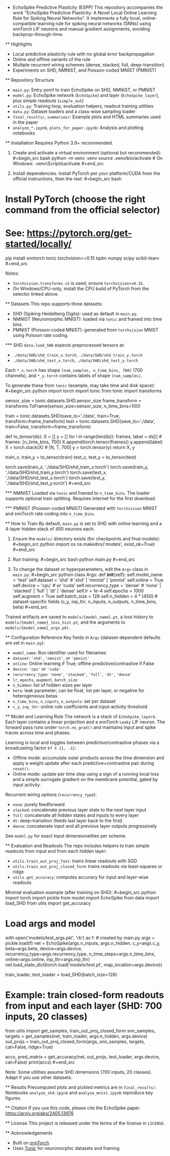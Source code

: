 * EchoSpike Predictive Plasticity (ESPP)
This repository accompanies the work "EchoSpike Predictive Plasticity: A Novel Local Online Learning Rule for Spiking Neural Networks". It implements a fully local, online-compatible learning rule for spiking neural networks (SNNs) using snnTorch LIF neurons and manual gradient assignments, avoiding backprop-through-time.

** Highlights
- Local predictive plasticity rule with no global error backpropagation
- Online and offline variants of the rule
- Multiple recurrent wiring schemes (dense, stacked, full, deep-transition)
- Experiments on SHD, NMNIST, and Poisson-coded MNIST (PMNIST)

** Repository Structure
- `main.py`: Entry point to train EchoSpike on SHD, NMNIST, or PMNIST
- `model.py`: EchoSpike network (`EchoSpike`) and layer (`EchoSpike_layer`), plus simple readouts (`simple_out`)
- `utils.py`: Training loop, evaluation helpers, readout training utilities
- `data.py`: Dataset loaders and a class-wise sampling loader
- `final_results/`, `summaries/`: Example plots and HTML summaries used in the paper
- `analyze_*.ipynb`, `plots_for_paper.ipynb`: Analysis and plotting notebooks

** Installation
Requires Python 3.9+ recommended.

1. Create and activate a virtual environment (optional but recommended):
#+begin_src bash
python -m venv .venv
source .venv/bin/activate   # On Windows: .venv\Scripts\activate
#+end_src

2. Install dependencies. Install PyTorch per your platform/CUDA from the official instructions, then the rest:
#+begin_src bash
# Install PyTorch (choose the right command from the official selector)
# See: https://pytorch.org/get-started/locally/

pip install snntorch tonic torchvision>=0.15 tqdm numpy scipy scikit-learn
#+end_src

Notes:
- `torchvision.transforms.v2` is used; ensure `torchvision>=0.15`.
- On Windows/CPU-only, install the CPU build of PyTorch from the selector linked above.

** Datasets
This repo supports three datasets:

- SHD (Spiking Heidelberg Digits): used as default in `main.py`.
- NMNIST (Neuromorphic MNIST): loaded via `tonic` and framed into time bins.
- PMNIST (Poisson-coded MNIST): generated from `torchvision` MNIST using Poisson rate coding.

*** SHD
`data.load_SHD` expects preprocessed tensors at:
- `./data/SHD/shd_train_x.torch`, `./data/SHD/shd_train_y.torch`
- `./data/SHD/shd_test_x.torch`,  `./data/SHD/shd_test_y.torch`

Each `*_x.torch` has shape `[num_samples, n_time_bins, 700]` (700 channels), and `*_y.torch` contains labels of shape `[num_samples]`.

To generate these from `tonic` (example, may take time and disk space):
#+begin_src python
import torch
import tonic
from tonic import transforms

sensor_size = tonic.datasets.SHD.sensor_size
frame_transform = transforms.ToFrame(sensor_size=sensor_size, n_time_bins=100)

train = tonic.datasets.SHD(save_to='./data', train=True, transform=frame_transform)
test  = tonic.datasets.SHD(save_to='./data', train=False, transform=frame_transform)

def to_tensor(ds):
    X = []
    y = []
    for i in range(len(ds)):
        frames, label = ds[i]          # frames: [n_time_bins, 700]
        X.append(torch.tensor(frames))
        y.append(label)
    X = torch.stack(X)                 # [N, T, 700]
    y = torch.tensor(y)
    return X, y

train_x, train_y = to_tensor(train)
test_x, test_y = to_tensor(test)

torch.save(train_x, './data/SHD/shd_train_x.torch')
torch.save(train_y, './data/SHD/shd_train_y.torch')
torch.save(test_x, './data/SHD/shd_test_x.torch')
torch.save(test_y, './data/SHD/shd_test_y.torch')
#+end_src

*** NMNIST
Loaded via `tonic` and framed to `n_time_bins`. The loader supports optional train splitting. Requires internet for the first download.

*** PMNIST (Poisson-coded MNIST)
Generated with `torchvision` MNIST and snnTorch rate coding into `n_time_bins`.

** How to Train
By default, `main.py` is set to SHD with online learning and a 4-layer hidden stack of 450 neurons each.

1. Ensure the `models/` directory exists (for checkpoints and final models):
#+begin_src python
import os
os.makedirs('models', exist_ok=True)
#+end_src

2. Run training:
#+begin_src bash
python main.py
#+end_src

3. To change the dataset or hyperparameters, edit the `Args` class in `main.py`:
#+begin_src python
class Args:
    def __init__(self):
        self.model_name = 'test'
        self.dataset = 'shd'           # 'shd' | 'nmnist' | 'pmnist'
        self.online = True
        self.device = 'cpu'            # or 'cuda'
        self.recurrency_type = 'dense' # 'none' | 'stacked' | 'full' | 'dt' | 'dense'
        self.lr = 1e-4
        self.epochs = 1000
        self.augment = True
        self.batch_size = 128
        self.n_hidden = 4 * [450]
        # dataset-specific fields (c_y, inp_thr, n_inputs, n_outputs, n_time_bins, beta)
#+end_src

Trained artifacts are saved to `models/{model_name}.pt`, a loss history to `models/{model_name}_loss_hist.pt`, and the arguments to `models/{model_name}_args.pkl`.

** Configuration Reference
Key fields in `Args` (dataset-dependent defaults are set in `main.py`):
- `model_name`: Run identifier used for filenames
- `dataset`: `'shd'`, `'nmnist'`, or `'pmnist'`
- `online`: Online learning if True; offline predictive/contrastive if False
- `device`: `'cpu'` or `'cuda'`
- `recurrency_type`: `'none'`, `'stacked'`, `'full'`, `'dt'`, `'dense'`
- `lr`, `epochs`, `augment`, `batch_size`
- `n_hidden`: list of hidden sizes per layer
- `beta`: leak parameter; can be float, list per layer, or negative for heterogeneous betas
- `n_time_bins`, `n_inputs`, `n_outputs`: set per dataset
- `c_y`, `inp_thr`: online rule coefficients and input-activity threshold

** Model and Learning Rule
The network is a stack of `EchoSpike_layer`s. Each layer contains a linear projection and a snnTorch `Leaky` LIF neuron. The forward pass runs under `torch.no_grad()` and maintains input and spike traces across time and phases.

Learning is local and toggles between predictive/contrastive phases via a broadcasting factor `bf ∈ {1, -1}`:
- Offline mode: accumulate outer products across the time dimension and apply a weight update after each predictive+contrastive pair during `reset()`.
- Online mode: update per time step using a sign of a running local loss and a simple surrogate gradient on the membrane potential, gated by input activity.

Recurrent wiring options (`recurrency_type`):
- `none`: purely feedforward
- `stacked`: concatenate previous layer state to the next layer input
- `full`: concatenate all hidden states and inputs to every layer
- `dt`: deep-transition (feeds last layer back to the first)
- `dense`: concatenate input and all previous layer outputs progressively

See `model.py` for exact input dimensionalities per scheme.

** Evaluation and Readouts
The repo includes helpers to train simple readouts from input and from each hidden layer:
- `utils.train_out_proj_fast`: trains linear readouts with SGD
- `utils.train_out_proj_closed_form`: trains readouts via least-squares or ridge
- `utils.get_accuracy`: computes accuracy for input and layer-wise readouts

Minimal evaluation example (after training on SHD):
#+begin_src python
import torch
import pickle
from model import EchoSpike
from data import load_SHD
from utils import get_accuracy

# Load args and model
with open('models/test_args.pkl', 'rb') as f:  # created by main.py
    args = pickle.load(f)
net = EchoSpike(args.n_inputs, args.n_hidden, c_y=args.c_y, beta=args.beta,
                device=args.device, recurrency_type=args.recurrency_type,
                n_time_steps=args.n_time_bins, online=args.online, inp_thr=args.inp_thr)
net.load_state_dict(torch.load('models/test.pt', map_location=args.device))

train_loader, test_loader = load_SHD(batch_size=128)

# Example: train closed-form readouts from input and each layer (SHD: 700 inputs, 20 classes)
from utils import get_samples, train_out_proj_closed_form
snn_samples, targets = get_samples(net, train_loader, args.n_hidden, args.device)
out_projs = train_out_proj_closed_form(args, snn_samples, targets, cat=False, ridge=True)

accs, pred_matrix = get_accuracy(net, out_projs, test_loader, args.device, cat=False)
print(accs)
#+end_src

Note: Some utilities assume SHD dimensions (700 inputs, 20 classes). Adapt if you use other datasets.

** Results
Precomputed plots and pickled metrics are in `final_results/`. Notebooks `analyze_shd.ipynb` and `analyze_mnist.ipynb` reproduce key figures.

** Citation
If you use this code, please cite the EchoSpike paper. https://arxiv.org/abs/2405.13976

** License
This project is released under the terms of the license in `LICENSE`.

** Acknowledgements
- Built on [snnTorch](https://snntorch.readthedocs.io/)
- Uses [Tonic](https://tonic.readthedocs.io/) for neuromorphic datasets and framing
